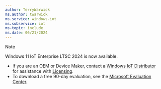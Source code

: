 ```yaml
---
author: TerryWarwick
ms.author: twarwick
ms.service: windows-iot
ms.subservice: iot
ms-topic: include
ms.date: 06/21/2024
---
```

> [!NOTE]
> Windows 11 IoT Enterprise LTSC 2024 is now available.
>
> - If you are an OEM or Device Maker, contact a [Windows IoT Distributor](../windows-iot-distributors.md) for assistance with [Licensing](../iot-enterprise/Commercialization/Licensing.md).
> - To download a free 90-day evaluation, see the [Microsoft Evaluation Center](https://aka.ms/winioteval).